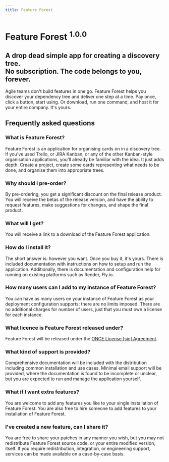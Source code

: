 ```yaml
---
title: Feature Forest
---
```


# Feature Forest <sup>1.0.0</sup>

## A drop dead simple app for creating a discovery tree.<br /> No subscription. The code belongs to you, forever.

Agile teams don't build features in one go. Feature Forest helps you discover your dependency tree and deliver one step at a time. Pay once, click a button, start using. Or download, run one command, and host it for your entire company. It's yours.

## Frequently asked questions

### What is Feature Forest?

Feature Forest is an application for organising cards on in a discovery tree. If you've used Trello, or JIRA Kanban, or any of the other Kanban-style organisation applications, you'll already be familiar with the idea. It just adds depth. Create a project, create some cards representing what needs to be done, and organise them into appropriate trees.

### Why should I pre-order?

By pre-ordering, you get a significant discount on the final release product. You will receive the betas of the release version, and have the ability to request features, make suggestions for changes, and shape the final product.

### What will I get?

You will receive a link to a download of the Feature Forest application.

### How do I install it?

The short answer is: however you want. Once you buy it, it's yours. There is included documentation with instructions on how to setup and run the application. Additionally, there is documentation and configuration help for running on existing platforms such as Render, Fly.io.

### How many users can I add to my instance of Feature Forest?

You can have as many users on your instance of Feature Forest as your deployment configuration supports: there are no limits imposed. There are no additional charges for number of users, just that you must own a license for each instance.

### What licence is Feature Forest released under?

Feature Forest will be released under the [ONCE License [sic] Agreement](https://once.com/license).

### What kind of support is provided?

Comprehensive documentation will be included with the distribution including common installation and use cases. Minimal email support will be provided, where the documentation is found to be incomplete or unclear, but you are expected to run and manage the application yourself.

### What if I want extra features?

You are welcome to add any features you like to your single installation of Feature Forest. You are also free to hire someone to add features to your installation of Feature Forest.

### I've created a new feature, can I share it?

You are free to share your patches in any manner you wish, but you may not redistribute Feature Forest source code, or your entire modified version, itself. If you require redistribution, integration, or engineering support, services can be made available on a case-by-case basis.
